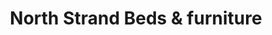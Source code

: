 ---
title: "North Strand Beds & furniture"
url: /dublin/north-strand-beds-and-furniture/
shop: furniture
---